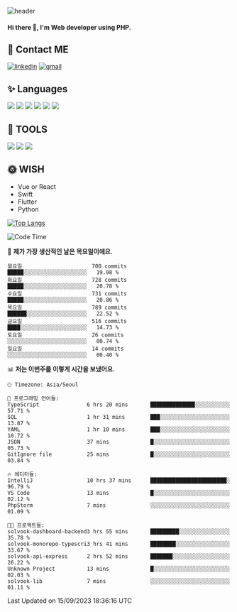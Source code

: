 ![header](https://capsule-render.vercel.app/api?type=waving&color=auto&height=300&section=header&text=Elin&fontSize=90&animation=twinkling)

#### Hi there 👋, I'm <b>Web developer</b> using PHP. ####

<!--
- 🔭 I’m currently working on Uniwill
- 🌱 I’m currently learning Vue or React or Python.
-->

<!---#### I am PHP developer --->

## 💌 Contact ME ###
[<img src='https://img.shields.io/badge/-EunjiKo-%230A66C2?style=flat-square&logo=LinkedIn&logoColor=white' alt='linkedin'>](https://www.linkedin.com/in/https://www.linkedin.com/in/eunji-ko-00a907164//)  [<img src='https://img.shields.io/badge/-einee214%40gmail.com-%23EA4335?style=flat-square&logo=Gmail&logoColor=white' alt='gmail'>](einee214@gmail.com)  


## ✨ Languages
<img src='https://img.shields.io/badge/-PHP-%23777BB4?style=for-the-badge&logo=PHP&logoColor=white'> <img src='https://img.shields.io/badge/-Laravel-%23FF2D20?style=for-the-badge&logo=Laravel&logoColor=white'> <img src='https://img.shields.io/badge/Jquery-%230769AD?style=for-the-badge&logo=Jquery&logoColor=white'> <img src='https://img.shields.io/badge/CSS3-%231572B6?style=for-the-badge&logo=CSS3&logoColor=white'> <img src='https://img.shields.io/badge/Bootstrap-%237952B3?style=for-the-badge&logo=Bootstrap&logoColor=white' > <img src='https://img.shields.io/badge/MySQL-%234479A1?style=for-the-badge&logo=MySQL&logoColor=white' >

## 🌷 TOOLS
<img src='https://img.shields.io/badge/PHPSTORM-%23000000?style=for-the-badge&logo=PhpStorm&logoColor=white' > <img src='https://img.shields.io/badge/GitLab-%23FCA121?style=for-the-badge&logo=GitLab&logoColor=white' > <img src='https://img.shields.io/badge/GitHub-%23181717?style=for-the-badge&logo=GitHub&logoColor=white'>


## 🌞 WISH
- Vue or React
- Swift
- Flutter
- Python


[![Top Langs](https://github-readme-stats.vercel.app/api/top-langs/?username=ein214&layout=compact)](https://github.com/anuraghazra/github-readme-stats)

<!--START_SECTION:waka-->
![Code Time](http://img.shields.io/badge/Code%20Time-2%2C911%20hrs%207%20mins-blue)

📅 **제가 가장 생산적인 날은 목요일이에요.** 

```text
월요일                      700 commits         █████░░░░░░░░░░░░░░░░░░░░   19.98 % 
화요일                      728 commits         █████░░░░░░░░░░░░░░░░░░░░   20.78 % 
수요일                      731 commits         █████░░░░░░░░░░░░░░░░░░░░   20.86 % 
목요일                      789 commits         ██████░░░░░░░░░░░░░░░░░░░   22.52 % 
금요일                      516 commits         ████░░░░░░░░░░░░░░░░░░░░░   14.73 % 
토요일                      26 commits          ░░░░░░░░░░░░░░░░░░░░░░░░░   00.74 % 
일요일                      14 commits          ░░░░░░░░░░░░░░░░░░░░░░░░░   00.40 % 
```


📊 **저는 이번주를 이렇게 시간을 보냈어요.** 

```text
🕑︎ Timezone: Asia/Seoul

💬 프로그래밍 언어들: 
TypeScript               6 hrs 20 mins       ██████████████░░░░░░░░░░░   57.71 % 
SQL                      1 hr 31 mins        ███░░░░░░░░░░░░░░░░░░░░░░   13.87 % 
YAML                     1 hr 10 mins        ███░░░░░░░░░░░░░░░░░░░░░░   10.72 % 
JSON                     37 mins             █░░░░░░░░░░░░░░░░░░░░░░░░   05.73 % 
GitIgnore file           25 mins             █░░░░░░░░░░░░░░░░░░░░░░░░   03.84 % 

🔥 에디터들: 
IntelliJ                 10 hrs 37 mins      ████████████████████████░   96.79 % 
VS Code                  13 mins             █░░░░░░░░░░░░░░░░░░░░░░░░   02.12 % 
PhpStorm                 7 mins              ░░░░░░░░░░░░░░░░░░░░░░░░░   01.09 % 

🐱‍💻 프로젝트들: 
solvook-dashboard-backend3 hrs 55 mins       █████████░░░░░░░░░░░░░░░░   35.78 % 
solvook-monorepo-typescri3 hrs 41 mins       ████████░░░░░░░░░░░░░░░░░   33.67 % 
solvook-api-express      2 hrs 52 mins       ███████░░░░░░░░░░░░░░░░░░   26.22 % 
Unknown Project          13 mins             █░░░░░░░░░░░░░░░░░░░░░░░░   02.03 % 
solvook-lib              7 mins              ░░░░░░░░░░░░░░░░░░░░░░░░░   01.11 % 
```


 Last Updated on 15/09/2023 18:36:16 UTC
<!--END_SECTION:waka-->

<!---![GitHub stats](https://github-readme-stats.vercel.app/api?username=ein214&show_icons=true&theme=dracula)  --->



